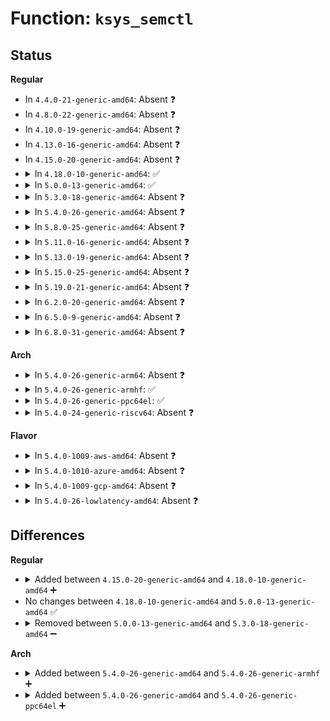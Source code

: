 # Function: <code>ksys_semctl</code>

## Status
<b>Regular</b>
<ul>
<li>
In <code>4.4.0-21-generic-amd64</code>: Absent ❓
</li>
<li>
In <code>4.8.0-22-generic-amd64</code>: Absent ❓
</li>
<li>
In <code>4.10.0-19-generic-amd64</code>: Absent ❓
</li>
<li>
In <code>4.13.0-16-generic-amd64</code>: Absent ❓
</li>
<li>
In <code>4.15.0-20-generic-amd64</code>: Absent ❓
</li>
<li>
<details>
<summary>In <code>4.18.0-10-generic-amd64</code>: ✅</summary>

```c
long int ksys_semctl(int semid, int semnum, int cmd, long unsigned int arg)
```

```json
{
  "name": "ksys_semctl",
  "collision_type": "Unique Global",
  "inline_type": "No",
  "funcs": [
    {
      "addr": 18446744071582894832,
      "name": "ksys_semctl",
      "external": true,
      "loc": "ipc/sem.c:1630",
      "file": "ipc/sem.c",
      "inline": "seen, unknown",
      "caller_inline": [],
      "caller_func": [
        "ipc/sem.c:__ia32_sys_semctl",
        "ipc/sem.c:__x64_sys_semctl"
      ]
    }
  ],
  "symbols": [
    {
      "addr": 18446744071582894832,
      "name": "ksys_semctl",
      "section": ".text",
      "bind": "STB_GLOBAL",
      "size": 335
    }
  ]
}
```
</details>
</li>
<li>
<details>
<summary>In <code>5.0.0-13-generic-amd64</code>: ✅</summary>

```c
long int ksys_semctl(int semid, int semnum, int cmd, long unsigned int arg)
```

```json
{
  "name": "ksys_semctl",
  "collision_type": "Unique Global",
  "inline_type": "No",
  "funcs": [
    {
      "addr": 18446744071583002896,
      "name": "ksys_semctl",
      "external": true,
      "loc": "ipc/sem.c:1637",
      "file": "ipc/sem.c",
      "inline": "seen, unknown",
      "caller_inline": [],
      "caller_func": [
        "ipc/sem.c:__ia32_sys_semctl",
        "ipc/sem.c:__x64_sys_semctl"
      ]
    }
  ],
  "symbols": [
    {
      "addr": 18446744071583002896,
      "name": "ksys_semctl",
      "section": ".text",
      "bind": "STB_GLOBAL",
      "size": 369
    }
  ]
}
```
</details>
</li>
<li>
<details>
<summary>In <code>5.3.0-18-generic-amd64</code>: Absent ❓</summary>

```json
{
  "name": "ksys_semctl",
  "collision_type": "Unique Static",
  "inline_type": "Selective",
  "funcs": [
    {
      "addr": 18446744071583184512,
      "name": "ksys_semctl",
      "external": false,
      "loc": "ipc/sem.c:1633",
      "file": "ipc/sem.c",
      "inline": "not declared, inlined",
      "caller_inline": [],
      "caller_func": [
        "ipc/sem.c:__ia32_sys_semctl",
        "ipc/sem.c:__x64_sys_semctl"
      ]
    }
  ],
  "symbols": [
    {
      "addr": 18446744071583184512,
      "name": "ksys_semctl.constprop.0",
      "section": ".text",
      "bind": "STB_LOCAL",
      "size": 401
    }
  ]
}
```
</details>
</li>
<li>
<details>
<summary>In <code>5.4.0-26-generic-amd64</code>: Absent ❓</summary>

```json
{
  "name": "ksys_semctl",
  "collision_type": "Unique Static",
  "inline_type": "Selective",
  "funcs": [
    {
      "addr": 18446744071583290304,
      "name": "ksys_semctl",
      "external": false,
      "loc": "ipc/sem.c:1633",
      "file": "ipc/sem.c",
      "inline": "not declared, inlined",
      "caller_inline": [],
      "caller_func": [
        "ipc/sem.c:__ia32_sys_semctl",
        "ipc/sem.c:__x64_sys_semctl"
      ]
    }
  ],
  "symbols": [
    {
      "addr": 18446744071583290304,
      "name": "ksys_semctl.constprop.0",
      "section": ".text",
      "bind": "STB_LOCAL",
      "size": 401
    }
  ]
}
```
</details>
</li>
<li>
<details>
<summary>In <code>5.8.0-25-generic-amd64</code>: Absent ❓</summary>

```json
{
  "name": "ksys_semctl",
  "collision_type": "Unique Static",
  "inline_type": "Selective",
  "funcs": [
    {
      "addr": 18446744071583621008,
      "name": "ksys_semctl",
      "external": false,
      "loc": "ipc/sem.c:1649",
      "file": "ipc/sem.c",
      "inline": "not declared, inlined",
      "caller_inline": [],
      "caller_func": [
        "ipc/sem.c:__ia32_sys_semctl",
        "ipc/sem.c:__x64_sys_semctl"
      ]
    }
  ],
  "symbols": [
    {
      "addr": 18446744071583621008,
      "name": "ksys_semctl.constprop.0",
      "section": ".text",
      "bind": "STB_LOCAL",
      "size": 422
    }
  ]
}
```
</details>
</li>
<li>
<details>
<summary>In <code>5.11.0-16-generic-amd64</code>: Absent ❓</summary>

```json
{
  "name": "ksys_semctl",
  "collision_type": "Unique Static",
  "inline_type": "Selective",
  "funcs": [
    {
      "addr": 18446744071583741648,
      "name": "ksys_semctl",
      "external": false,
      "loc": "ipc/sem.c:1648",
      "file": "ipc/sem.c",
      "inline": "not declared, inlined",
      "caller_inline": [],
      "caller_func": [
        "ipc/sem.c:__ia32_sys_semctl",
        "ipc/sem.c:__x64_sys_semctl"
      ]
    }
  ],
  "symbols": [
    {
      "addr": 18446744071583741648,
      "name": "ksys_semctl.constprop.0",
      "section": ".text",
      "bind": "STB_LOCAL",
      "size": 422
    }
  ]
}
```
</details>
</li>
<li>
<details>
<summary>In <code>5.13.0-19-generic-amd64</code>: Absent ❓</summary>

```json
{
  "name": "ksys_semctl",
  "collision_type": "Unique Static",
  "inline_type": "Selective",
  "funcs": [
    {
      "addr": 18446744071583762032,
      "name": "ksys_semctl",
      "external": false,
      "loc": "ipc/sem.c:1650",
      "file": "ipc/sem.c",
      "inline": "not declared, inlined",
      "caller_inline": [],
      "caller_func": [
        "ipc/sem.c:__ia32_sys_semctl",
        "ipc/sem.c:__x64_sys_semctl"
      ]
    }
  ],
  "symbols": [
    {
      "addr": 18446744071583762032,
      "name": "ksys_semctl.constprop.0",
      "section": ".text",
      "bind": "STB_LOCAL",
      "size": 422
    }
  ]
}
```
</details>
</li>
<li>
<details>
<summary>In <code>5.15.0-25-generic-amd64</code>: Absent ❓</summary>

```json
{
  "name": "ksys_semctl",
  "collision_type": "Unique Static",
  "inline_type": "Selective",
  "funcs": [
    {
      "addr": 18446744071584122688,
      "name": "ksys_semctl",
      "external": false,
      "loc": "ipc/sem.c:1653",
      "file": "ipc/sem.c",
      "inline": "not declared, inlined",
      "caller_inline": [],
      "caller_func": [
        "ipc/sem.c:__ia32_sys_semctl",
        "ipc/sem.c:__x64_sys_semctl"
      ]
    }
  ],
  "symbols": [
    {
      "addr": 18446744071584122688,
      "name": "ksys_semctl.constprop.0",
      "section": ".text",
      "bind": "STB_LOCAL",
      "size": 422
    }
  ]
}
```
</details>
</li>
<li>
<details>
<summary>In <code>5.19.0-21-generic-amd64</code>: Absent ❓</summary>

```json
{
  "name": "ksys_semctl",
  "collision_type": "Unique Static",
  "inline_type": "Selective",
  "funcs": [
    {
      "addr": 18446744071584720704,
      "name": "ksys_semctl",
      "external": false,
      "loc": "ipc/sem.c:1651",
      "file": "ipc/sem.c",
      "inline": "not declared, inlined",
      "caller_inline": [],
      "caller_func": [
        "ipc/sem.c:__ia32_sys_semctl",
        "ipc/sem.c:__x64_sys_semctl"
      ]
    }
  ],
  "symbols": [
    {
      "addr": 18446744071584720704,
      "name": "ksys_semctl.constprop.0",
      "section": ".text",
      "bind": "STB_LOCAL",
      "size": 388
    }
  ]
}
```
</details>
</li>
<li>
<details>
<summary>In <code>6.2.0-20-generic-amd64</code>: Absent ❓</summary>

```json
{
  "name": "ksys_semctl",
  "collision_type": "Unique Static",
  "inline_type": "Selective",
  "funcs": [
    {
      "addr": 18446744071585413664,
      "name": "ksys_semctl",
      "external": false,
      "loc": "ipc/sem.c:1651",
      "file": "ipc/sem.c",
      "inline": "not declared, inlined",
      "caller_inline": [],
      "caller_func": [
        "ipc/sem.c:__ia32_sys_semctl",
        "ipc/sem.c:__x64_sys_semctl"
      ]
    }
  ],
  "symbols": [
    {
      "addr": 18446744071585413664,
      "name": "ksys_semctl.constprop.0",
      "section": ".text",
      "bind": "STB_LOCAL",
      "size": 388
    }
  ]
}
```
</details>
</li>
<li>
<details>
<summary>In <code>6.5.0-9-generic-amd64</code>: Absent ❓</summary>

```json
{
  "name": "ksys_semctl",
  "collision_type": "Unique Static",
  "inline_type": "Selective",
  "funcs": [
    {
      "addr": 18446744071585644400,
      "name": "ksys_semctl",
      "external": false,
      "loc": "ipc/sem.c:1651",
      "file": "ipc/sem.c",
      "inline": "not declared, inlined",
      "caller_inline": [],
      "caller_func": [
        "ipc/sem.c:__ia32_sys_semctl",
        "ipc/sem.c:__x64_sys_semctl"
      ]
    }
  ],
  "symbols": [
    {
      "addr": 18446744071585644400,
      "name": "ksys_semctl.constprop.0",
      "section": ".text",
      "bind": "STB_LOCAL",
      "size": 378
    }
  ]
}
```
</details>
</li>
<li>
<details>
<summary>In <code>6.8.0-31-generic-amd64</code>: Absent ❓</summary>

```json
{
  "name": "ksys_semctl",
  "collision_type": "Unique Static",
  "inline_type": "Selective",
  "funcs": [
    {
      "addr": 18446744071585891136,
      "name": "ksys_semctl",
      "external": false,
      "loc": "ipc/sem.c:1651",
      "file": "ipc/sem.c",
      "inline": "not declared, inlined",
      "caller_inline": [],
      "caller_func": [
        "ipc/sem.c:__ia32_sys_semctl",
        "ipc/sem.c:__x64_sys_semctl"
      ]
    }
  ],
  "symbols": [
    {
      "addr": 18446744071585891136,
      "name": "ksys_semctl.constprop.0",
      "section": ".text",
      "bind": "STB_LOCAL",
      "size": 378
    }
  ]
}
```
</details>
</li>
</ul>
<b>Arch</b>
<ul>
<li>
<details>
<summary>In <code>5.4.0-26-generic-arm64</code>: Absent ❓</summary>

```json
{
  "name": "ksys_semctl",
  "collision_type": "Unique Static",
  "inline_type": "Full",
  "funcs": [
    {
      "addr": 18446603336495026736,
      "name": "ksys_semctl",
      "external": false,
      "loc": "ipc/sem.c:1633",
      "file": "ipc/sem.c",
      "inline": "not declared, inlined",
      "caller_inline": [
        "ipc/sem.c:__arm64_sys_semctl"
      ],
      "caller_func": []
    }
  ],
  "symbols": []
}
```
</details>
</li>
<li>
<details>
<summary>In <code>5.4.0-26-generic-armhf</code>: ✅</summary>

```c
long int ksys_semctl(int semid, int semnum, int cmd, long unsigned int arg, int version)
```

```json
{
  "name": "ksys_semctl",
  "collision_type": "Unique Static",
  "inline_type": "No",
  "funcs": [
    {
      "addr": 3228427156,
      "name": "ksys_semctl",
      "external": false,
      "loc": "ipc/sem.c:1633",
      "file": "ipc/sem.c",
      "inline": "seen, unknown",
      "caller_inline": [],
      "caller_func": [
        "ipc/sem.c:ksys_old_semctl",
        "ipc/sem.c:__se_sys_semctl"
      ]
    }
  ],
  "symbols": [
    {
      "addr": 3228427156,
      "name": "ksys_semctl",
      "section": ".text",
      "bind": "STB_LOCAL",
      "size": 1716
    }
  ]
}
```
</details>
</li>
<li>
<details>
<summary>In <code>5.4.0-26-generic-ppc64el</code>: ✅</summary>

```c
long int ksys_semctl(int semid, int semnum, int cmd, long unsigned int arg, int version)
```

```json
{
  "name": "ksys_semctl",
  "collision_type": "Unique Static",
  "inline_type": "No",
  "funcs": [
    {
      "addr": 13835058055288905456,
      "name": "ksys_semctl",
      "external": false,
      "loc": "ipc/sem.c:1633",
      "file": "ipc/sem.c",
      "inline": "seen, unknown",
      "caller_inline": [],
      "caller_func": [
        "ipc/sem.c:ksys_old_semctl",
        "ipc/sem.c:__se_sys_semctl"
      ]
    }
  ],
  "symbols": [
    {
      "addr": 13835058055288905456,
      "name": "ksys_semctl",
      "section": ".text",
      "bind": "STB_LOCAL",
      "size": 600
    }
  ]
}
```
</details>
</li>
<li>
<details>
<summary>In <code>5.4.0-24-generic-riscv64</code>: Absent ❓</summary>

```json
{
  "name": "ksys_semctl",
  "collision_type": "Unique Static",
  "inline_type": "Full",
  "funcs": [
    {
      "addr": 18446743936274307578,
      "name": "ksys_semctl",
      "external": false,
      "loc": "ipc/sem.c:1633",
      "file": "ipc/sem.c",
      "inline": "not declared, inlined",
      "caller_inline": [
        "ipc/sem.c:__se_sys_semctl"
      ],
      "caller_func": []
    }
  ],
  "symbols": []
}
```
</details>
</li>
</ul>
<b>Flavor</b>
<ul>
<li>
<details>
<summary>In <code>5.4.0-1009-aws-amd64</code>: Absent ❓</summary>

```json
{
  "name": "ksys_semctl",
  "collision_type": "Unique Static",
  "inline_type": "Selective",
  "funcs": [
    {
      "addr": 18446744071583259040,
      "name": "ksys_semctl",
      "external": false,
      "loc": "ipc/sem.c:1633",
      "file": "ipc/sem.c",
      "inline": "not declared, inlined",
      "caller_inline": [],
      "caller_func": [
        "ipc/sem.c:__ia32_sys_semctl",
        "ipc/sem.c:__x64_sys_semctl"
      ]
    }
  ],
  "symbols": [
    {
      "addr": 18446744071583259040,
      "name": "ksys_semctl.constprop.0",
      "section": ".text",
      "bind": "STB_LOCAL",
      "size": 401
    }
  ]
}
```
</details>
</li>
<li>
<details>
<summary>In <code>5.4.0-1010-azure-amd64</code>: Absent ❓</summary>

```json
{
  "name": "ksys_semctl",
  "collision_type": "Unique Static",
  "inline_type": "Selective",
  "funcs": [
    {
      "addr": 18446744071583196192,
      "name": "ksys_semctl",
      "external": false,
      "loc": "ipc/sem.c:1633",
      "file": "ipc/sem.c",
      "inline": "not declared, inlined",
      "caller_inline": [],
      "caller_func": [
        "ipc/sem.c:__ia32_sys_semctl",
        "ipc/sem.c:__x64_sys_semctl"
      ]
    }
  ],
  "symbols": [
    {
      "addr": 18446744071583196192,
      "name": "ksys_semctl.constprop.0",
      "section": ".text",
      "bind": "STB_LOCAL",
      "size": 401
    }
  ]
}
```
</details>
</li>
<li>
<details>
<summary>In <code>5.4.0-1009-gcp-amd64</code>: Absent ❓</summary>

```json
{
  "name": "ksys_semctl",
  "collision_type": "Unique Static",
  "inline_type": "Selective",
  "funcs": [
    {
      "addr": 18446744071583243072,
      "name": "ksys_semctl",
      "external": false,
      "loc": "ipc/sem.c:1633",
      "file": "ipc/sem.c",
      "inline": "not declared, inlined",
      "caller_inline": [],
      "caller_func": [
        "ipc/sem.c:__ia32_sys_semctl",
        "ipc/sem.c:__x64_sys_semctl"
      ]
    }
  ],
  "symbols": [
    {
      "addr": 18446744071583243072,
      "name": "ksys_semctl.constprop.0",
      "section": ".text",
      "bind": "STB_LOCAL",
      "size": 401
    }
  ]
}
```
</details>
</li>
<li>
<details>
<summary>In <code>5.4.0-26-lowlatency-amd64</code>: Absent ❓</summary>

```json
{
  "name": "ksys_semctl",
  "collision_type": "Unique Static",
  "inline_type": "Selective",
  "funcs": [
    {
      "addr": 18446744071583337488,
      "name": "ksys_semctl",
      "external": false,
      "loc": "ipc/sem.c:1633",
      "file": "ipc/sem.c",
      "inline": "not declared, inlined",
      "caller_inline": [],
      "caller_func": [
        "ipc/sem.c:__ia32_sys_semctl",
        "ipc/sem.c:__x64_sys_semctl"
      ]
    }
  ],
  "symbols": [
    {
      "addr": 18446744071583337488,
      "name": "ksys_semctl.constprop.0",
      "section": ".text",
      "bind": "STB_LOCAL",
      "size": 401
    }
  ]
}
```
</details>
</li>
</ul>

## Differences
<b>Regular</b>
<ul>
<li>
<details>
<summary>Added between <code>4.15.0-20-generic-amd64</code> and <code>4.18.0-10-generic-amd64</code> ➕</summary>

```c
long int ksys_semctl(int semid, int semnum, int cmd, long unsigned int arg)
```
</details>
</li>
<li>
No changes between <code>4.18.0-10-generic-amd64</code> and <code>5.0.0-13-generic-amd64</code> ✅
</li>
<li>
<details>
<summary>Removed between <code>5.0.0-13-generic-amd64</code> and <code>5.3.0-18-generic-amd64</code> ➖</summary>

```c
long int ksys_semctl(int semid, int semnum, int cmd, long unsigned int arg)
```
</details>
</li>
</ul>
<b>Arch</b>
<ul>
<li>
<details>
<summary>Added between <code>5.4.0-26-generic-amd64</code> and <code>5.4.0-26-generic-armhf</code> ➕</summary>

```c
long int ksys_semctl(int semid, int semnum, int cmd, long unsigned int arg, int version)
```
</details>
</li>
<li>
<details>
<summary>Added between <code>5.4.0-26-generic-amd64</code> and <code>5.4.0-26-generic-ppc64el</code> ➕</summary>

```c
long int ksys_semctl(int semid, int semnum, int cmd, long unsigned int arg, int version)
```
</details>
</li>
</ul>
